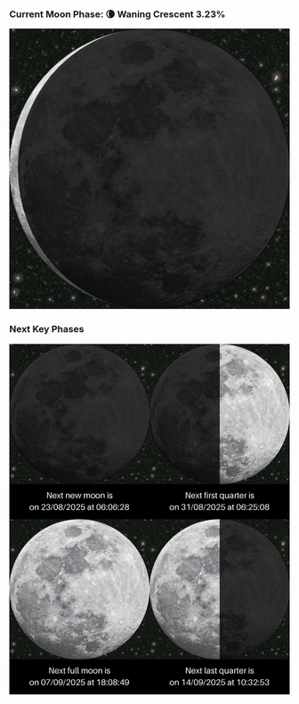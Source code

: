 ### Current Moon Phase: 🌘 Waning Crescent 3.23%
![Moon Phase](moonphase.png)
### Next Key Phases
![Gallery](gallery.png)